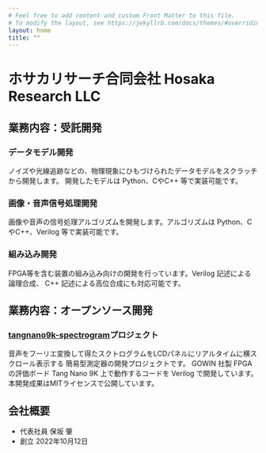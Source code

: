 ```yaml
---
# Feel free to add content and custom Front Matter to this file.
# To modify the layout, see https://jekyllrb.com/docs/themes/#overriding-theme-defaults
layout: home
title: ""
---
```

# ホサカリサーチ合同会社   Hosaka Research LLC
## 業務内容：受託開発
### データモデル開発
ノイズや光線追跡などの、物理現象にひもづけられたデータモデルをスクラッチから開発します。
開発したモデルは Python、CやC++ 等で実装可能です。
### 画像・音声信号処理開発
画像や音声の信号処理アルゴリズムを開発します。アルゴリズムは Python、CやC++、Verilog 等で実装可能です。
### 組み込み開発
FPGA等を含む装置の組み込み向けの開発を行っています。Verilog 記述による論理合成、 C++ 記述による高位合成にも対応可能です。

## 業務内容：オープンソース開発
### [tangnano9k-spectrogram](https://github.com/hosaka-research/tangnano9k-spectrogram)プロジェクト
音声をフーリエ変換して得たスクトログラムをLCDパネルにリアルタイムに横スクロール表示する
簡易型測定器の開発プロジェクトです。
GOWIN 社製 FPGA の評価ボード Tang Nano 9K 上で動作するコードを Verilog で開発しています。
本開発成果はMITライセンスで公開しています。

## 会社概要
* 代表社員 保坂 肇
* 創立 2022年10月12日
